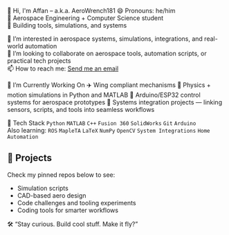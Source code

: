 👋 Hi, I'm Affan – a.k.a. AeroWrench181
  😄 Pronouns: he/him  
  🚀 Aerospace Engineering + Computer Science student  
  🔧 Building tools, simulations, and systems   
      
👀 I’m interested in aerospace systems, simulations, integrations, and real-world automation  
💞️ I’m looking to collaborate on aerospace tools, automation scripts, or practical tech projects  
📫 How to reach me: [Send me an email](mailto:128669862+AeroWrench181@users.noreply.github.com)


🧠 I’m Currently Working On
  ✈️ Wing compliant mechanisms
  🧮 Physics + motion simulations in Python and MATLAB
  🤖 Arduino/ESP32 control systems for aerospace prototypes
  🔗 Systems integration projects — linking sensors, scripts, and tools into seamless workflows

🔧 Tech Stack
`Python` `MATLAB` `C++` `Fusion 360` `SolidWorks` `Git` `Arduino`  
  Also learning: `ROS` `MapleTA` `LaTeX` `NumPy` `OpenCV` `System Integrations` `Home Automation` 

## 📂 Projects
Check my pinned repos below to see:
- Simulation scripts
- CAD-based aero design
- Code challenges and tooling experiments
- Coding tools for smarter workflows

🛠 “Stay curious. Build cool stuff. Make it fly?”

<!---
AeroWrench181/AeroWrench181 is a ✨ special ✨ repository because its `README.md` (this file) appears on your GitHub profile.
You can click the Preview link to take a look at your changes.
--->

